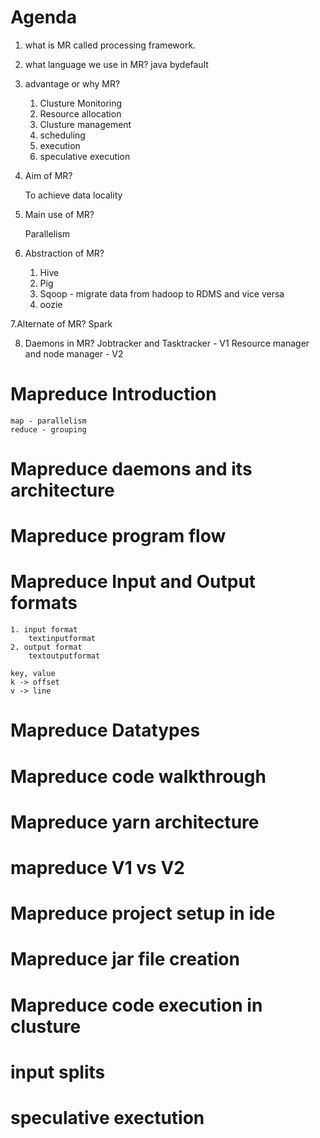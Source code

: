 # Agenda
1. what is MR called
    processing framework.
2. what language we use in MR?
    java bydefault
3. advantage or why MR?
    1. Clusture Monitoring
    2. Resource allocation
    3. Clusture management
    4. scheduling
    5. execution
    6. speculative execution
4. Aim of MR?

    To achieve data locality
5. Main use of MR?

    Parallelism
6. Abstraction of MR?
    1. Hive 
    2. Pig 
    3. Sqoop - migrate data from hadoop to RDMS and vice versa
    4. oozie

7.Alternate of MR?
    Spark

8. Daemons in MR?
    Jobtracker and Tasktracker - V1
    Resource manager and node manager - V2

# Mapreduce Introduction
    map - parallelism
    reduce - grouping
# Mapreduce daemons and its architecture
# Mapreduce program flow
# Mapreduce Input and Output formats
    1. input format
        textinputformat
    2. output format
        textoutputformat

    key, value
    k -> offset
    v -> line
# Mapreduce Datatypes
# Mapreduce code walkthrough
# Mapreduce yarn architecture
# mapreduce V1 vs V2
# Mapreduce project setup in ide
# Mapreduce jar file creation
# Mapreduce code execution in clusture
# input splits
# speculative exectution 
